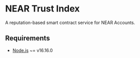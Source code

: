 # NEAR Trust Index

A reputation-based smart contract service for NEAR Accounts.

## Requirements

- [Node.js](https://nodejs.org/en/download/) ~= v16.16.0